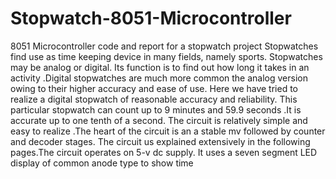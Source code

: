 # Stopwatch-8051-Microcontroller
8051 Microcontroller code and report for a stopwatch project
            Stopwatches find use as time keeping device in many fields, namely sports. Stopwatches may be analog or digital. Its function is to find out how long it takes in an activity .Digital stopwatches are much more common the analog version owing to their higher accuracy and ease of use. Here we have tried to realize a digital stopwatch of reasonable accuracy and reliability.
           This particular stopwatch can count up to 9 minutes and 59.9 seconds .It is accurate up to one tenth of a second. The circuit is relatively simple and easy to realize .The heart of the circuit is an a stable mv followed by counter and decoder stages. The circuit us explained extensively in the following pages.The circuit operates on 5-v dc supply. It uses a seven segment LED display of common anode type to show time
